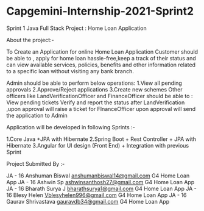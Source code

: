 # Capgemini-Internship-2021-Sprint2
Sprint 1 Java Full Stack Project : Home Loan Application

About the project:-

To Create an Application for online Home Loan Application Customer should be able to , apply for home loan hassle-free,keep a track of their status and can view available services, policies, benefits and other information related to a specific loan without visiting any bank branch.

Admin should be able to perform below operations: 1.View all pending approvals 2.Approve/Reject applications 3.Create new schemes Other officers like LandVerificationOfficer and FinanceOfficer should be able to : View pending tickets Verify and report the status after LandVerification ,upon approval will raise a ticket for FInanceOfficer upon approval will send the application to Admin

Application will be developed in following Sprints :-

1.Core Java +JPA with Hibernate 2.Spring Boot + Rest Controller + JPA with Hibernate 3.Angular for UI design (Front End) + Integration with previous Sprint

Project Submitted By :-

JA - 16 Anshuman Biswal anshumanbiswal14@gmail.com   G4   Home Loan App
JA - 16 Ashwin Sp ashwinsanthosh27@gmail.com         G4   Home Loan App
JA - 16 Bharath Surya J bharathsurya1@gmail.com      G4   Home Loan App
JA - 16 Blesy Helen Vblesyhelen996@gmail.com         G4   Home Loan App
JA - 16 Gaurav Shrivastava gauravdb34@gmail.com      G4   Home Loan App
